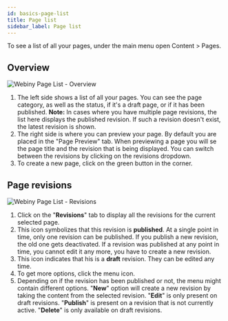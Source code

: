 ```yaml
---
id: basics-page-list
title: Page list
sidebar_label: Page list
---
```


To see a list of all your pages, under the main menu open Content > Pages.

## Overview

![Webiny Page List - Overview](assets/cms-guides/cms-basic-page-list-overview.png)

1. The left side shows a list of all your pages. You can see the page category, as well as the status, if it's a draft page, or if it has been published. **Note:** In cases where you have multiple page revisions, the list here displays the published revision. If such a revision doesn't exist, the latest revision is shown.
2. The right side is where you can preview your page. By default you are placed in the "Page Preview" tab. When previewing a page you will se the page title and the revision that is being displayed. You can switch between the revisions by clicking on the revisions dropdown.
3. To create a new page, click on the green button in the corner.

## Page revisions

![Webiny Page List - Revisions](assets/cms-guides/cms-basic-page-list-revisions.png)

1. Click on the "**Revisions**" tab to display all the revisions for the current selected page.
2. This icon symbolizes that this revision is **published**. At a single point in time, only one revision can be published. If you publish a new revision, the old one gets deactivated. If a revision was published at any point in time, you cannot edit it any more, you have to create a new revision.
3. This icon indicates that his is a **draft** revision. They can be edited any time.
4. To get more options, click the menu icon.
5. Depending on if the revision has been published or not, the menu might contain different options. "**New**" option will create a new revision by taking the content from the selected revision. "**Edit**" is only present on draft revisions. "**Publish**" is present on a revision that is not currently active. "**Delete**" is only available on draft revisions.
